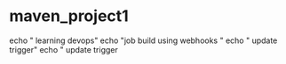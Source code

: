 # maven_project1
echo " learning devops"
echo "job build using webhooks "
echo " update trigger"
echo " update trigger
